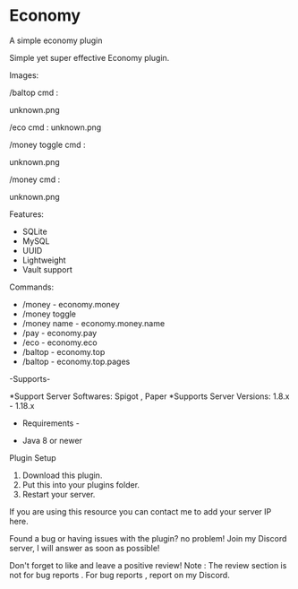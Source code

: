 # Economy
A simple economy plugin

Simple yet super effective Economy plugin.

Images:

/baltop cmd :

unknown.png

/eco cmd :
unknown.png

/money toggle cmd : 

unknown.png

/money cmd :

unknown.png

Features:

- SQLite
- MySQL
- UUID
- Lightweight
- Vault support​

Commands:

- /money - economy.money
- /money toggle
- /money name - economy.money.name
- /pay - economy.pay
- /eco - economy.eco
- /baltop - economy.top
- /baltop <page> - economy.top.pages

 

-Supports-
 
*Support Server Softwares: Spigot , Paper
*Supports Server Versions: 1.8.x - 1.18.x
 

 
- Requirements -
 

* Java 8 or newer
 

Plugin Setup
 

1. Download this plugin.
2. Put this into your plugins folder.
3. Restart your server.



If you are using this resource you can contact me to add your server IP here.
 
Found a bug or having issues with the plugin? no problem!
Join my Discord server, I will answer as soon as possible!
 

 
Don't forget to like and leave a positive review!
Note : The review section is not for bug reports . For bug reports , report on my Discord.
